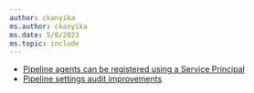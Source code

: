 ```yaml
---
author: ckanyika
ms.author: ckanyika
ms.date: 5/8/2023
ms.topic: include
---
```


- [Pipeline agents can be registered using a Service Principal](#pipeline-agents-can-be-registered-using-a-service-principal) 
- [Pipeline settings audit improvements](#pipeline-settings-audit-improvements) 
